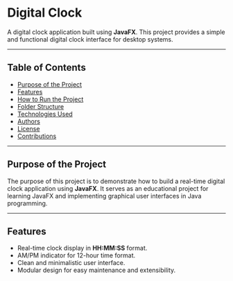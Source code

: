 # Digital Clock

A digital clock application built using **JavaFX**. This project provides a simple and functional digital clock interface for desktop systems.

---

## Table of Contents

- [Purpose of the Project](#purpose-of-the-project)
- [Features](#features)
- [How to Run the Project](#how-to-run-the-project)
- [Folder Structure](#folder-structure)
- [Technologies Used](#technologies-used)
- [Authors](#authors)
- [License](#license)
- [Contributions](#contributions)

---

## Purpose of the Project

The purpose of this project is to demonstrate how to build a real-time digital clock application using **JavaFX**. It serves as an educational project for learning JavaFX and implementing graphical user interfaces in Java programming.

---

## Features

- Real-time clock display in **HH:MM:SS** format.
- AM/PM indicator for 12-hour time format.
- Clean and minimalistic user interface.
- Modular design for easy maintenance and extensibility.